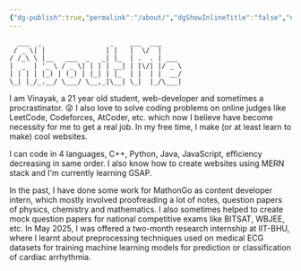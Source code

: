 ```yaml
---
{"dg-publish":true,"permalink":"/about/","dgShowInlineTitle":"false","noteIcon":"3"}
---
```


```
  ___  _                 _    ___  ___     
 / _ \| |               | |   |  \/  |     
/ /_\ \ |__   ___  _   _| |_  | .  . | ___ 
|  _  | '_ \ / _ \| | | | __| | |\/| |/ _ \
| | | | |_) | (_) | |_| | |_  | |  | |  __/
\_| |_/_.__/ \___/ \__,_|\__| \_|  |_/\___|
```
I am Vinayak, a 21 year old student, web-developer and sometimes a procrastinator. 😜
I also love to solve coding problems on online judges like LeetCode, Codeforces, AtCoder, etc. which now I believe have become necessity for me to get a real job. In my free time, I make (or at least learn to make) cool websites. 

I can code in 4 languages, C++, Python, Java, JavaScript, efficiency decreasing in same order. I also know how to create websites using MERN stack and I'm currently learning GSAP.

In the past, I have done some work for MathonGo as content developer intern, which mostly involved proofreading a lot of notes, question papers of physics, chemistry and mathematics. I also sometimes helped to create mock question papers for national competitive exams like BITSAT, WBJEE, etc.
In May 2025, I was offered a two-month research internship at IIT-BHU, where I learnt about preprocessing techniques used on medical ECG datasets for training machine learning models for prediction or classification of cardiac arrhythmia.